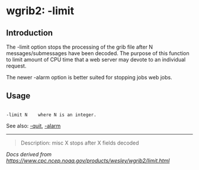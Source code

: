 # wgrib2: -limit

## Introduction

The -limit option stops the processing of the grib file after N messages/submessages have been decoded. The purpose of this function
to limit amount of CPU time that a web server may devote to an individual
request.

The newer -alarm option is better suited for stopping jobs web jobs.

## Usage

```

-limit N    where N is an integer.

```

See also: [-quit](./quit.html),
[-alarm](./alarm.html)

---

> Description: misc X stops after X fields decoded

_Docs derived from <https://www.cpc.ncep.noaa.gov/products/wesley/wgrib2/limit.html>_
